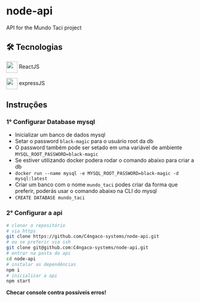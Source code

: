 # node-api

API for the Mundo Taci project

## 🛠 Tecnologias      
<img src="https://cdn.jsdelivr.net/gh/devicons/devicon/icons/javascript/javascript-plain.svg" align="center" width="30" height="30" /> ReactJS

<img src="https://cdn.jsdelivr.net/gh/devicons/devicon/icons/express/express-original.svg" align="center" width="30" height="30" /> expressJS

## Instruções

### 1° Configurar Database mysql

- Inicializar um banco de dados mysql
- Setar o password `black-magic` para o usuário root da db
- O password também pode ser setado em uma variável de ambiente `MYSQL_ROOT_PASSWORD=black-magic`
- Se estiver utilizando docker podera rodar o comando abaixo para criar a db
- `docker run --name mysql -e MYSQL_ROOT_PASSWORD=black-magic -d mysql:latest`
- Criar um banco com o nome `mundo_taci` podes criar da forma que preferir, poderás usar o comando abaixo na CLI do mysql
- `CREATE DATABASE mundo_taci`

### 2° Configurar a api

```sh
# clonar o repositório
# via https
git clone https://github.com/C4ngaco-systems/node-api.git
# ou se preferir via ssh
git clone git@github.com:C4ngaco-systems/node-api.git
# entrar na pasta do api
cd node-api
# instalar as dependências
npm i
# inicializar a api
npm start
```
**Checar console contra possíveis erros!**




